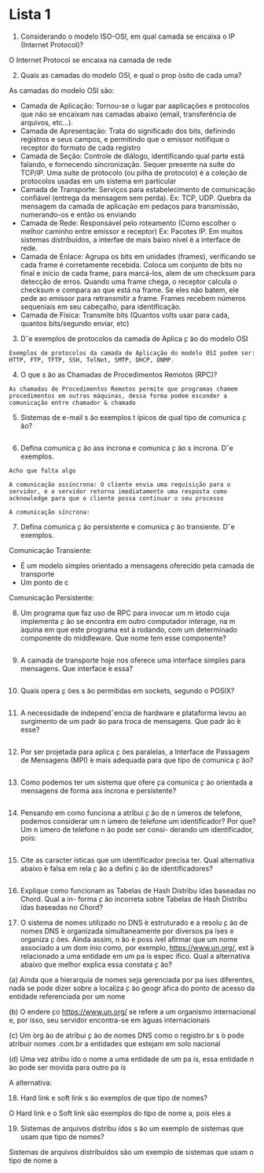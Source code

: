 # Lista 1

1. Considerando o modelo ISO-OSI, em qual camada se encaixa o IP (Internet Protocol)?

O Internet Protocol se encaixa na camada de rede

2. Quais as camadas do modelo OSI, e qual o prop ́osito de cada uma?

As camadas do modelo OSI são:

- Camada de Aplicação: Tornou-se o lugar par aaplicações e protocolos que não se encaixam nas camadas abaixo (email, transferência de arquivos, etc...).
- Camada de Apresentação: Trata do significado dos bits, definindo registros e seus campos, e permitindo que o emissor notifique o receptor do formato de cada registro
- Camada de Seção: Controle de diálogo, identificando qual parte está falando, e fornecendo sincronização. Sequer presente na suíte do TCP/IP. Uma suíte de protocolo (ou pilha de protocolo) é a coleção de protocolos usadas em um sistema em particular
- Camada de Transporte: Serviços para estabelecimento de comunicação confiável (entrega da mensagem sem perda). Ex: TCP, UDP. Quebra da mensagem da camada de aplicação em pedaços para transmissão, numerando-os e então os enviando
- Camada de Rede: Responsável pelo roteamento (Como escolher o melhor caminho entre emissor e receptor) Ex: Pacotes IP. Em muitos sistemas distribuídos, a interfae de mais baixo nível é a interface de rede.
- Camada de Enlace: Agrupa os bits em unidades (frames), verificando se cada frame é corretamente recebida. Coloca um conjunto de bits no final e início de cada frame, para marcá-los, alem de um checksum para detecção de erros. Quando uma frame chega, o receptor calcula o checksum e compara ao que está na frame. Se eles não batem, ele pede ao emissor para retransmitir a frame. Frames recebem números sequeniais em seu cabeçalho, para identificação.
- Camada de Física: Transmite bits (Quantos volts usar para cada, quantos bits/segundo enviar, etc)

3. Dˆe exemplos de protocolos da camada de Aplica ̧c ̃ao do modelo OSI

```
Exemplos de protocolos da camada de Aplicação do modelo OSI podem ser: HTTP, FTP, TFTP, SSH, TelNet, SMTP, DHCP, DNMP.
```

4. O que s ̃ao as Chamadas de Procedimentos Remotos (RPC)?

```
As chamadas de Procedimentos Remotos permite que programas chamem procedimentos em outras máquinas, dessa forma podem esconder a comunicação entre chamador & chamado
```

5. Sistemas de e-mail s ̃ao exemplos t ́ıpicos de qual tipo de comunica ̧c ̃ao?

```
```

6. Defina comunica ̧c ̃ao ass ́ıncrona e comunica ̧c ̃ao s ́ıncrona. Dˆe exemplos.

```
Acho que falta algo

A comunicação assíncrona: O cliente envia uma requisição para o servidor, e o servidor retorna imediatamente uma resposta como acknowledge para que o cliente possa continuar o seu processo

A comunicação síncrona:
```

7. Defina comunica ̧c ̃ao persistente e comunica ̧c ̃ao transiente. Dˆe exemplos.

Comunicação Transiente:

- É um modelo simples orientado a mensagens oferecido pela camada de transporte
- Um ponto de c

Comunicação Persistente:

8. Um programa que faz uso de RPC para invocar um m ́etodo cuja implementa ̧c ̃ao se encontra em outro computador interage, na m ́aquina em que este programa est ́a rodando, com um determinado componente do middleware. Que nome tem esse componente?

```
```

9. A camada de transporte hoje nos oferece uma interface simples para mensagens. Que interface  ́e essa?

```
```

10. Quais opera ̧c ̃oes s ̃ao permitidas em sockets, segundo o POSIX?

```
```

11. A necessidade de independˆencia de hardware e plataforma levou ao surgimento de um padr ̃ao para troca de mensagens. Que padr ̃ao  ́e esse?

```
```

12. Por ser projetada para aplica ̧c ̃oes paralelas, a Interface de Passagem de Mensagens (MPI)  ́e mais adequada para que tipo de comunica ̧c ̃ao?

```
```

13. Como podemos ter um sistema que ofere ̧ca comunica ̧c ̃ao orientada a mensagens de forma ass ́ıncrona e persistente?

```
```

14. Pensando em como funciona a atribui ̧c ̃ao de n ́umeros de telefone, podemos considerar um n ́umero de telefone um identificador? Por que? Um n ́umero de telefone n ̃ao pode ser consi- derando um identificador, pois:

```
```

15. Cite as caracter ́ısticas que um identificador precisa ter. Qual alternativa abaixo  ́e falsa em rela ̧c ̃ao a defini ̧c ̃ao de identificadores?

```
```

16. Explique como funcionam as Tabelas de Hash Distribu ́ıdas baseadas no Chord. Qual a in- forma ̧c ̃ao incorreta sobre Tabelas de Hash Distribu ́ıdas baseadas no Chord?


17. O sistema de nomes utilizado no DNS  ́e estruturado e a resolu ̧c ̃ao de nomes DNS  ́e organizada simultaneamente por diversos pa ́ıses e organiza ̧c ̃oes. Ainda assim, n ̃ao  ́e poss ́ıvel afirmar que um nome associado a um dom ́ınio como, por exemplo, https://www.un.org/, est ́a relacionado a uma entidade em um pa ́ıs espec ́ıfico. Qual a alternativa abaixo que melhor explica essa constata ̧c ̃ao?

(a) Ainda que a hierarquia de nomes seja gerenciada por pa ́ıses diferentes, nada se pode dizer sobre a localiza ̧c ̃ao geogr ́afica do ponto de acesso da entidade referenciada por um nome

(b) O endere ̧co https://www.un.org/ se refere a um organismo internacional e, por isso, seu servidor encontra-se em  ́aguas internacionais

(c) Um  ́org ̃ao de atribui ̧c ̃ao de nomes DNS como o registro.br s ́o pode atribuir nomes .com.br a entidades que estejam em solo nacional

(d) Uma vez atribu ́ıdo o nome a uma entidade de um pa ́ıs, essa entidade n ̃ao pode ser movida para outro pa ́ıs

A alternativa: 

18. Hard link e soft link s ̃ao exemplos de que tipo de nomes?

O Hard link e o Soft link são exemplos do tipo de nome a, pois eles a

19. Sistemas de arquivos distribu ́ıdos s ̃ao um exemplo de sistemas que usam que tipo de nomes?

Sistemas de arquivos distribuídos são um exemplo de sistemas que usam o tipo de nome a
